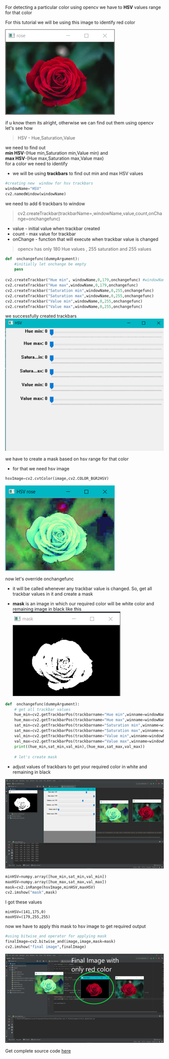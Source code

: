 

For detecting a particular color using opencv we have to **HSV** values range for that color  

For this tutorial we will be using this image to identify red color

![rose](/assets\images\rose.PNG)

if u know them its alright, otherwise we can find out them using opencv  
let's see how  
> HSV - Hue,Saturation,Value

we need to find out  
**min HSV**-(Hue min,Saturation min,Value min)  and  
**max HSV**-(Hue max,Saturation max,Value max)  
for a color we need to identify

* we will be  using **trackbars** to find out min and max HSV values
```python
#creating new  window for hsv trackbars
windowName="HSV"
cv2.namedWindow(windowName)
```
we need to add 6 trackbars to window
> cv2.createTrackbar(trackbarName=,windowName,value,count,onChange=onchangefunc)  

+ value - initial value when trackbar created
+ count - max value for trackbar
+ onChange - function that will execute when trackbar value is changed
> opencv has only 180 Hue values , 255 saturation and 255 values

```python
def  onchangefunc(dummyArgument):
    #initially let onchange be empty
    pass

cv2.createTrackbar("Hue min", windowName,0,179,onchangefunc) #windowName must be the name of window we created
cv2.createTrackbar("Hue max",windowName,0,179,onchangefunc)
cv2.createTrackbar("Saturation min",windowName,0,255,onchangefunc)
cv2.createTrackbar("Saturation max",windowName,0,255,onchangefunc)
cv2.createTrackbar("Value min",windowName,0,255,onchangefunc)
cv2.createTrackbar("Value max",windowName,0,255,onchangefunc)
```
we successfully created trackbars
![trackbars](/assets\images\hsvTrackbars.PNG)

we have to create a mask based on hsv range for that color  
+ for that we need hsv image 
```python
hsvImage=cv2.cvtColor(image,cv2.COLOR_BGR2HSV)
```
![hsvrose](/assets\images\hsvRose.PNG)

now let's override onchangefunc
+ it will be called whenever any trackbar value is changed. So, get all trackbar values  in it and create a mask

+ **mask** is an image in which our required color will be white color and remaining image in black like this
![mask](/assets\images\mask.PNG)

```python
def  onchangefunc(dummyArgument):
    # get all trackbar values
    hue_min=cv2.getTrackbarPos(trackbarname="Hue min",winname=windowName)
    hue_max=cv2.getTrackbarPos(trackbarname="Hue max",winname=windowName)
    sat_min=cv2.getTrackbarPos(trackbarname="Saturation min",winname=windowName)
    sat_max=cv2.getTrackbarPos(trackbarname="Saturation max",winname=windowName)
    val_min=cv2.getTrackbarPos(trackbarname="Value min",winname=windowName)
    val_max=cv2.getTrackbarPos(trackbarname="Value max",winname=windowName)
    print((hue_min,sat_min,val_min),(hue_max,sat_max,val_max))

    # let's create mask
```
+  adjust values of trackbars to get your required color in white and remaining in black 

![likethis](/assets\images\likethis.PNG)


```python
minHSV=numpy.array([hue_min,sat_min,val_min])
maxHSV=numpy.array([hue_max,sat_max,val_max])
mask=cv2.inRange(hsvImage,minHSV,maxHSV)  
cv2.imshow("mask",mask)
```
I got these values
```
minHSV=(141,175,0)
maxHSV=(179,255,255)
```
now we have to apply this mask to hsv image to get required output

```python
#using bitwise_and operator for applying mask
finalImage=cv2.bitwise_and(image,image,mask=mask)
cv2.imshow("final image",finalImage)
```
![final](/assets\images\finalimage.PNG)

Get complete source code [here](https://github.com/RajasekharGuptha/Blog/blob/master/color_detection.py)
